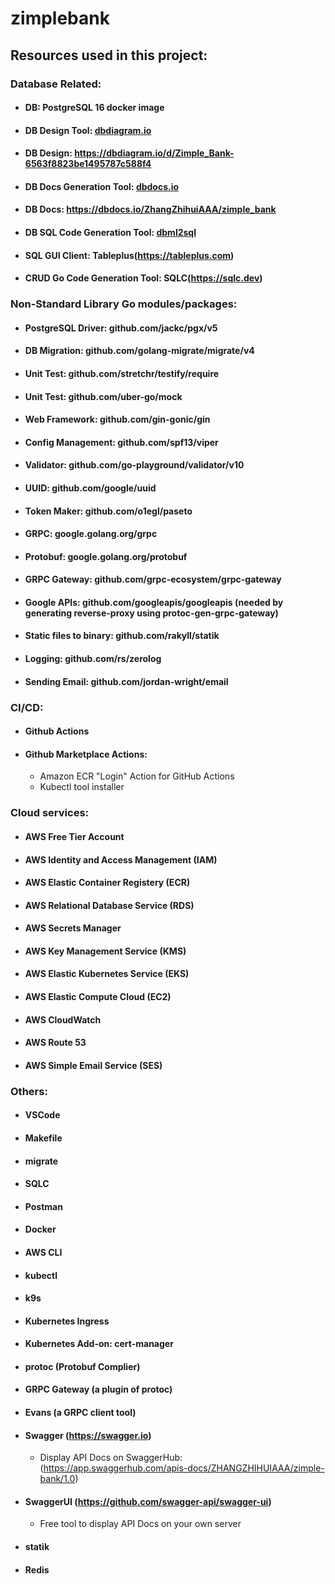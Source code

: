 # zimplebank


## Resources used in this project:

### Database Related:
* #### DB: PostgreSQL 16 docker image
* #### DB Design Tool: [dbdiagram.io](https://dbdiagram.io/)
* #### DB Design: https://dbdiagram.io/d/Zimple_Bank-6563f8823be1495787c588f4
* #### DB Docs Generation Tool: [dbdocs.io](https://dbdocs.io/)
* #### DB Docs: https://dbdocs.io/ZhangZhihuiAAA/zimple_bank
* #### DB SQL Code Generation Tool: [dbml2sql](https://dbml.dbdiagram.io/cli)
* #### SQL GUI Client: Tableplus(https://tableplus.com)
* #### CRUD Go Code Generation Tool: SQLC(https://sqlc.dev)

### Non-Standard Library Go modules/packages:
* #### PostgreSQL Driver: github.com/jackc/pgx/v5
* #### DB Migration: github.com/golang-migrate/migrate/v4
* #### Unit Test: github.com/stretchr/testify/require
* #### Unit Test: github.com/uber-go/mock
* #### Web Framework: github.com/gin-gonic/gin
* #### Config Management: github.com/spf13/viper
* #### Validator: github.com/go-playground/validator/v10
* #### UUID: github.com/google/uuid
* #### Token Maker: github.com/o1egl/paseto
* #### GRPC: google.golang.org/grpc
* #### Protobuf: google.golang.org/protobuf
* #### GRPC Gateway: github.com/grpc-ecosystem/grpc-gateway
* #### Google APIs: github.com/googleapis/googleapis (needed by generating reverse-proxy using protoc-gen-grpc-gateway)
* #### Static files to binary: github.com/rakyll/statik
* #### Logging: github.com/rs/zerolog
* #### Sending Email: github.com/jordan-wright/email

### CI/CD:
* #### Github Actions
* #### Github Marketplace Actions:
    * Amazon ECR "Login" Action for GitHub Actions
    * Kubectl tool installer

### Cloud services:
* #### AWS Free Tier Account
* #### AWS Identity and Access Management (IAM)
* #### AWS Elastic Container Registery (ECR)
* #### AWS Relational Database Service (RDS)
* #### AWS Secrets Manager
* #### AWS Key Management Service (KMS)
* #### AWS Elastic Kubernetes Service (EKS)
* #### AWS Elastic Compute Cloud (EC2)
* #### AWS CloudWatch
* #### AWS Route 53
* #### AWS Simple Email Service (SES)

### Others:
* #### VSCode
* #### Makefile
* #### migrate
* #### SQLC
* #### Postman
* #### Docker
* #### AWS CLI
* #### kubectl
* #### k9s
* #### Kubernetes Ingress
* #### Kubernetes Add-on: cert-manager
* #### protoc (Protobuf Complier)
* #### GRPC Gateway (a plugin of protoc)
* #### Evans (a GRPC client tool)
* #### Swagger (https://swagger.io)
    * Display API Docs on SwaggerHub: (https://app.swaggerhub.com/apis-docs/ZHANGZHIHUIAAA/zimple-bank/1.0)
* #### SwaggerUI (https://github.com/swagger-api/swagger-ui)
    * Free tool to display API Docs on your own server
* #### statik
* #### Redis